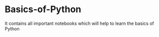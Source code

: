 # Basics-of-Python
It contains all important notebooks which will help to learn the basics of Python  
